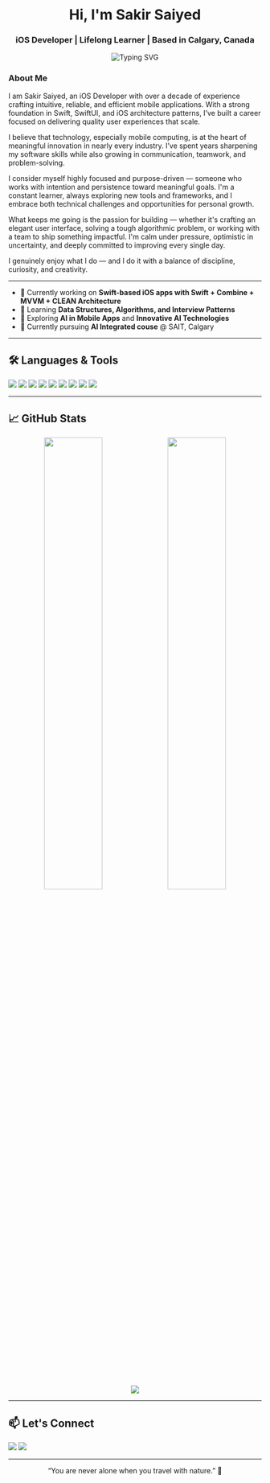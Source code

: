 <h1 align="center">Hi, I'm Sakir Saiyed</h1>
<h3 align="center"> iOS Developer | Lifelong Learner | Based in Calgary, Canada</h3>

<p align="center">
  <img src="https://readme-typing-svg.demolab.com?font=Fira+Code&duration=3000&pause=1000&color=00B6F1&center=true&vCenter=true&width=450&lines=Swift+%7C+iOS+%7C+SwiftUI+%7C+Combine;Learning+DSA+%26+building+side+projects" alt="Typing SVG" />
</p>

### About Me 

I am Sakir Saiyed, an iOS Developer with over a decade of experience crafting intuitive, reliable, and efficient mobile applications. With a strong foundation in Swift, SwiftUI, and iOS architecture patterns, I’ve built a career focused on delivering quality user experiences that scale.

I believe that technology, especially mobile computing, is at the heart of meaningful innovation in nearly every industry. I’ve spent years sharpening my software skills while also growing in communication, teamwork, and problem-solving.

I consider myself highly focused and purpose-driven — someone who works with intention and persistence toward meaningful goals. I'm a constant learner, always exploring new tools and frameworks, and I embrace both technical challenges and opportunities for personal growth.

What keeps me going is the passion for building — whether it's crafting an elegant user interface, solving a tough algorithmic problem, or working with a team to ship something impactful. I'm calm under pressure, optimistic in uncertainty, and deeply committed to improving every single day.

I genuinely enjoy what I do — and I do it with a balance of discipline, curiosity, and creativity.

---

- 🔭 Currently working on **Swift-based iOS apps with Swift + Combine + MVVM + CLEAN Architecture**
- 🌱 Learning **Data Structures, Algorithms, and Interview Patterns**
- 🧠 Exploring **AI in Mobile Apps** and **Innovative AI Technologies**
- 💼 Currently pursuing **AI Integrated couse** @ SAIT, Calgary

---

<h2>🛠️ Languages & Tools</h2>

<p align="left">
  <img src="https://img.shields.io/badge/Swift-F05138?style=for-the-badge&logo=swift&logoColor=white"/>
  <img src="https://img.shields.io/badge/Xcode-1575F9?style=for-the-badge&logo=Xcode&logoColor=white"/>
  <img src="https://img.shields.io/badge/UIKit-000000?style=for-the-badge&logo=apple&logoColor=white"/>
  <img src="https://img.shields.io/badge/SwiftUI-46C4F1?style=for-the-badge&logo=swift&logoColor=white"/>
  <img src="https://img.shields.io/badge/Combine-FF6F61?style=for-the-badge"/>
  <img src="https://img.shields.io/badge/CoreData-4E4E50?style=for-the-badge"/>
  <img src="https://img.shields.io/badge/Firebase-FFCA28?style=for-the-badge&logo=firebase&logoColor=black"/>
  <img src="https://img.shields.io/badge/GitHub%20Actions-2088FF?style=for-the-badge&logo=github-actions&logoColor=white"/>
  <img src="https://img.shields.io/badge/CocoaPods-E95420?style=for-the-badge&logo=appveyor"/>
</p>

---

<h2>📈 GitHub Stats</h2>

<p align="center">
  <img width="48%" src="https://github-readme-stats.vercel.app/api?username=sakirsaiyed&show_icons=true&theme=radical" />
  <img width="48%" src="https://github-readme-streak-stats.herokuapp.com/?user=sakirsaiyed&theme=radical" />
</p>

<p align="center">
  <img src="https://github-readme-activity-graph.cyclic.app/graph?username=sakirsaiyed&theme=github-compact&hide_border=true"/>
</p>

---

<h2>📫 Let's Connect</h2>

<p>
  <a href="mailto:sakirsaiyed29@gmail.com"><img src="https://img.shields.io/badge/Email-D14836?style=for-the-badge&logo=gmail&logoColor=white"/></a>
  <a href="https://www.linkedin.com/in/sakirali-saiyed-57387762/"><img src="https://img.shields.io/badge/LinkedIn-blue?style=for-the-badge&logo=linkedin&logoColor=white"/></a>
</p>

---

<p align="center">“You are never alone when you travel with nature.” 🌲</p>
